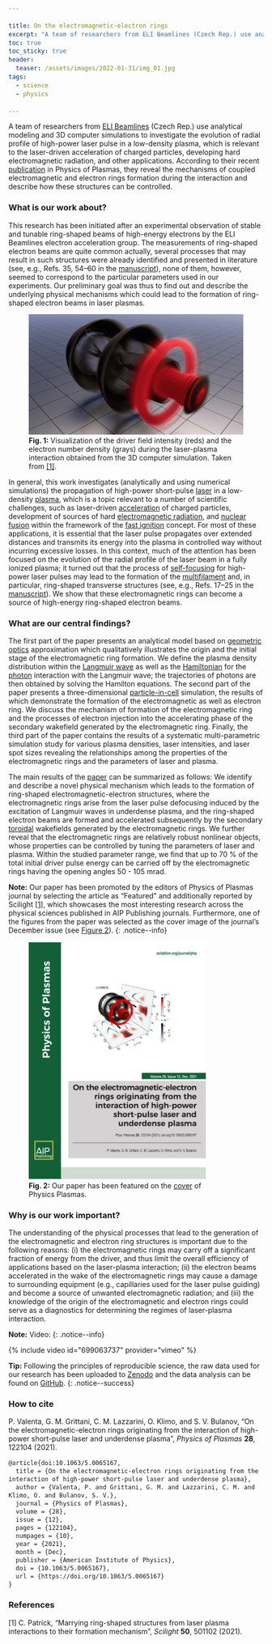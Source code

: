 ```yaml
---

title: On the electromagnetic-electron rings
excerpt: "A team of researchers from ELI Beamlines (Czech Rep.) use analytical modeling and 3D computer simulations to investigate the evolution of radial profile of high-power laser pulse in a low-density plasma, which is relevant to the laser-driven acceleration of charged particles, developing hard electromagnetic radiation, and other applications. According to their recent publication in Physics of Plasmas, they reveal the mechanisms of coupled electromagnetic and electron rings formation during the interaction and describe how these structures can be controlled."
toc: true
toc_sticky: true
header:
  teaser: /assets/images/2022-01-31/img_01.jpg
tags: 
  - science
  - physics

---
```


A team of researchers from [ELI Beamlines](https://www.eli-beams.eu) (Czech Rep.) use analytical modeling and 3D computer simulations to investigate the evolution of radial profile of high-power laser pulse in a low-density plasma, which is relevant to the laser-driven acceleration of charged particles, developing hard electromagnetic radiation, and other applications. According to their recent [publication](https://doi.org/10.1063/5.0065167) in Physics of Plasmas, they reveal the mechanisms of coupled electromagnetic and electron rings formation during the interaction and describe how these structures can be controlled.

### What is our work about?

This research has been initiated after an experimental observation of stable and tunable ring-shaped beams of high-energy electrons by the ELI Beamlines electron acceleration group. The measurements of ring-shaped electron beams are quite common actually, several processes that may result in such structures were already identified and presented in literature (see, e.g., Refs. 35, 54–60 in the [manuscript](https://doi.org/10.1063/5.0065167)), none of them, however, seemed to correspond to the particular parameters used in our experiments. Our preliminary goal was thus to find out and describe the underlying physical mechanisms which could lead to the formation of ring-shaped electron beams in laser plasmas.

<figure id="figure_1" style="max-width: 500px" class="align-center">
  <a href="/assets/images/2022-01-31/img_01.jpg" class="image-popup">
    <img src="/assets/images/2022-01-31/img_01.jpg" alt="Electromagnetic-electron rings">
  </a>
  <figcaption>
  <strong>Fig. 1:</strong> Visualization of the driver field intensity (reds) and the electron number density (grays) during the laser-plasma interaction obtained from the 3D computer simulation. Taken from <a href="#ref_1">[1]</a>.
  </figcaption>
</figure> 

In general, this work investigates (analytically and using numerical simulations) the propagation of high-power short-pulse [laser](https://en.wikipedia.org/wiki/Laser) in a low-density [plasma](https://en.wikipedia.org/wiki/Plasma_(physics)), which is a topic relevant to a number of scientific challenges, such as laser-driven [acceleration](https://en.wikipedia.org/wiki/Plasma_acceleration) of charged particles, development of sources of hard [electromagnetic radiation](https://en.wikipedia.org/wiki/Electromagnetic_radiation), and [nuclear fusion](https://en.wikipedia.org/wiki/Nuclear_fusion) within the framework of the [fast ignition](https://en.wikipedia.org/wiki/Inertial_confinement_fusion#Fast_ignition_2) concept. For most of these applications, it is essential that the laser pulse propagates over extended distances and transmits its energy into the plasma in controlled way without incurring excessive losses. In this context, much of the attention has been focused on the evolution of the radial profile of the laser beam in a fully ionized plasma; it turned out that the process of [self-focusing](https://en.wikipedia.org/wiki/Self-focusing) for high-power laser pulses may lead to the formation of the [multifilament](https://en.wikipedia.org/wiki/Self-focusing#Filamentation) and, in particular, ring-shaped transverse structures (see, e.g., Refs. 17–25 in the [manuscript](https://doi.org/10.1063/5.0065167)). We show that these electromagnetic rings can become a source of high-energy ring-shaped electron beams. 

### What are our central findings?

The first part of the paper presents an analytical model based on [geometric optics](https://en.wikipedia.org/wiki/Geometrical_optics) approximation which qualitatively illustrates the origin and the initial stage of the electromagnetic ring formation. We define the plasma density distribution within the [Langmuir wave](https://en.wikipedia.org/wiki/Plasma_oscillation) as well as the [Hamiltonian](https://en.wikipedia.org/wiki/Hamiltonian_mechanics) for the [photon](https://en.wikipedia.org/wiki/Photon) interaction with the Langmuir wave; the trajectories of photons are then obtained by solving the Hamilton equations. The second part of the paper presents a three-dimensional [particle-in-cell](https://en.wikipedia.org/wiki/Particle-in-cell) simulation, the results of which demonstrate the formation of the electromagnetic as well as electron ring. We discuss the mechanism of formation of the electromagnetic ring and the processes of electron injection into the accelerating phase of the secondary wakefield generated by the electromagnetic ring. Finally, the third part of the paper contains the results of a systematic multi-parametric simulation study for various plasma densities, laser intensities, and laser spot sizes revealing the relationships among the properties of the electromagnetic rings and the parameters of laser and plasma.

The main results of the [paper](https://doi.org/10.1063/5.0065167) can be summarized as follows: We identify and describe a novel physical mechanism which leads to the formation of ring-shaped electromagnetic-electron structures, where the electromagnetic rings arise from the laser pulse defocusing induced by the excitation of Langmuir waves in underdense plasma, and the ring-shaped electron beams are formed and accelerated subsequently by the secondary [toroidal](https://en.wikipedia.org/wiki/Toroidal) wakefields generated by the electromagnetic rings. We further reveal that the electromagnetic rings are relatively robust nonlinear objects, whose properties can be controlled by tuning the parameters of laser and plasma. Within the studied parameter range, we find that up to 70 % of the total initial driver pulse energy can be carried off by the electromagnetic rings having the opening angles 50 - 105 mrad.

**Note:** Our paper has been promoted by the editors of Physics of Plasmas journal by selecting the article as “Featured” and additionally reported by Scilight [[1](#ref_1)], which showcases the most interesting research across the physical sciences published in AIP Publishing journals. Furthermore, one of the figures from the paper was selected as the cover image of the journal’s December issue (see <a href="#figure_2">Figure 2</a>).
{: .notice--info}

<figure id="figure_2" style="max-width: 350px" class="align-right">
  <a href="/assets/images/2022-01-31/img_02.jpg" class="image-popup">
    <img src="/assets/images/2022-01-31/img_02.jpg" alt="Cover of Physics of Plasmas">
  </a>
  <figcaption>
  <strong>Fig. 2:</strong> Our paper has been featured on the <a href="https://aip.scitation.org/action/showLargeCover?doi=10.1063%2Fphp.2021.28.issue-12" target="_blank">cover</a> of Physics Plasmas.
  </figcaption>
</figure> 

### Why is our work important? 

The understanding of the physical processes that lead to the generation of the electromagnetic and electron ring structures is important due to the following reasons: (i) the electromagnetic rings may carry off a significant fraction of energy from the driver, and thus limit the overall efficiency of applications based on the laser-plasma interaction; (ii) the electron beams accelerated in the wake of the electromagnetic rings may cause a damage to surrounding equipment (e.g., capillaries used for the laser pulse guiding) and become a source of unwanted electromagnetic radiation; and (iii) the knowledge of the origin of the electromagnetic and electron rings could serve as a diagnostics for determining the regimes of laser-plasma interaction.

**Note:** Video:
{: .notice--info}

{% include video id="699063737" provider="vimeo" %}


**Tip:** Following the principles of reproducible science, the raw data used for our research has been uploaded to [Zenodo](https://doi.org/10.5281/zenodo.5711100) and the data analysis can be found on [GitHub](https://github.com/valenpe7/on_the_electromagnetic-electron_rings).
{: .notice--success}

### How to cite 

P. Valenta, G. M. Grittani, C. M. Lazzarini, O. Klimo, and S. V. Bulanov, “On the electromagnetic-electron rings originating from the interaction of high-power short-pulse laser and underdense plasma”, *Physics of Plasmas* **28**, 122104 (2021).

```
@article{doi:10.1063/5.0065167,
  title = {On the electromagnetic-electron rings originating from the interaction of high-power short-pulse laser and underdense plasma},
  author = {Valenta, P. and Grittani, G. M. and Lazzarini, C. M. and Klimo, O. and Bulanov, S. V.},
  journal = {Physics of Plasmas},
  volume = {28},
  issue = {12},
  pages = {122104},
  numpages = {10},
  year = {2021},
  month = {Dec},
  publisher = {American Institute of Physics},
  doi = {10.1063/5.0065167},
  url = {https://doi.org/10.1063/5.0065167}
}
```

### References

[<a id="ref_1">1</a>] C. Patrick, “Marrying ring-shaped structures from laser plasma interactions to their formation mechanism”, *Scilight* **50**, 501102 (2021).